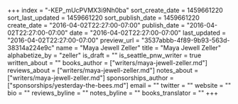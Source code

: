 +++
index = "-KEP_mUcPVMX3i9Nh0ba"
sort_create_date = 1459661220
sort_last_updated = 1459661220
sort_publish_date = 1459661220
create_date = "2016-04-02T22:27:00-07:00"
publish_date = "2016-04-02T22:27:00-07:00"
date = "2016-04-02T22:27:00-07:00"
last_updated = "2016-04-02T22:27:00-07:00"
preview_url = "3537abbb-4f89-9b93-563d-38314a224e9c"
name = "Maya Jewell Zeller"
title = "Maya Jewell Zeller"
alphabetize_by = "zeller"
is_draft = ""
is_seattle_pnw_writer = true
written_about = ""
books_author = ["writers/maya-jewell-zeller.md"]
reviews_about = ["writers/maya-jewell-zeller.md"]
notes_about = ["writers/maya-jewell-zeller.md"]
sponsorships_author = ["sponsorships/yesterday-the-bees.md"]
email = ""
twitter = ""
website = ""
bio = ""
reviews_byline = ""
notes_byline = ""
books_translator = ""
+++
